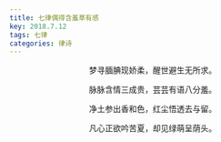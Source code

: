 ```yaml
---
title: 七律偶得含羞草有感
key: 2018.7.12
tags: 七律
categories: 律诗
---
```


<p align="center">梦寻腼腆现娇柔，醒世避生无所求。
</p>
<p align="center">脉脉含情三成贵，芸芸有语八分羞。
</p>
<p align="center">净土参出香和色，红尘悟透去与留。
</p>
<p align="center">凡心正欲吟苦夏，却见绿萌呈荫头。
</p>

